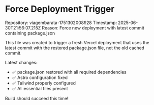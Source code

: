 # Force Deployment Trigger

Repository: viagembarata-1751302008928
Timestamp: 2025-06-30T21:56:07.215Z
Reason: Force new deployment with latest commit containing package.json

This file was created to trigger a fresh Vercel deployment that uses the latest commit
with the restored package.json file, not the old cached commit.

Latest changes:
- ✅ package.json restored with all required dependencies
- ✅ Astro configuration fixed
- ✅ Tailwind properly configured
- ✅ All essential files present

Build should succeed this time!
